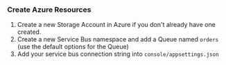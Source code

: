 ### Create Azure Resources

1. Create a new Storage Account in Azure if you don't already have one created.
1. Create a new Service Bus namespace and add a Queue named `orders` (use the default options for the Queue)
1. Add your service bus connection string into `console/appsettings.json`
